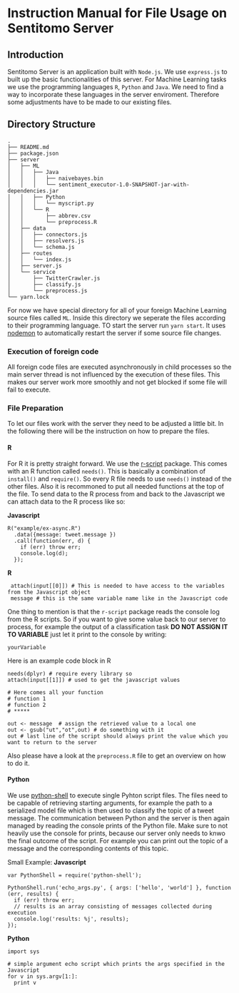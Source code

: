 # Instruction Manual for File Usage on Sentitomo Server


## Introduction

Sentitomo Server is an application built with `Node.js`. We use `express.js` to built up the basic functionalities of this server. For Machine Learning tasks we use the programming languages `R`, `Python` and `Java`. We need to find a way to incorporate these languages in the server enviroment. Therefore some adjustments have to be made to our existing files.

## Directory Structure
```
.
├── README.md
├── package.json
├── server
│   ├── ML
│   │   ├── Java
│   │   │   ├── naivebayes.bin
│   │   │   └── sentiment_executor-1.0-SNAPSHOT-jar-with-dependencies.jar
│   │   ├── Python
│   │   │   └── myscript.py
│   │   └── R
│   │       ├── abbrev.csv
│   │       └── preprocess.R
│   ├── data
│   │   ├── connectors.js
│   │   ├── resolvers.js
│   │   └── schema.js
│   ├── routes
│   │   └── index.js
│   ├── server.js
│   └── service
│       ├── TwitterCrawler.js
│       ├── classify.js
│       └── preprocess.js
└── yarn.lock

```

For now we have special directory for all of your foreign Machine Learning source files called `ML`. Inside this directory we seperate the files according to their programming language. TO start the server run `yarn start`. It uses [nodemon](https://github.com/remy/nodemon) to automatically restart the server if some source file changes.

### Execution of foreign code
All foreign code files are executed asynchronously in child processes so the main server thread is not influenced by the execution of these files. This makes our server work more smoothly and not get blocked if some file will fail to execute. 

### File Preparation 
To let our files work with the server they need to be adjusted a little bit. In the following there will be the instruction on how to prepare the files. 

#### R
For R it is pretty straight forward. We use the [r-script](https://github.com/joshkatz/r-script) package. This comes with an R function called `needs()`. This is basically a combination of `install()` and `require()`. So every R file needs to use `needs()` instead of the other files. Also it is recommoned to put all needed functions at the top of the file. To send data to the R process from and back to the Javascript we can attach data to the R process like so: 

**Javascript**
```
R("example/ex-async.R")
  .data({message: tweet.message })
  .call(function(err, d) {
    if (err) throw err;
    console.log(d);
  });
```
**R**
```
 attach(input[[0]]) # This is needed to have access to the variables from the Javascript object
 message # this is the same variable name like in the Javascript code
 ```

One thing to mention is that the `r-script` package reads the console log from the R scripts. So if you want to give some value back to our server to process, for example the output of a classification task **DO NOT ASSIGN IT TO VARIABLE** just let it print to the console by writing:
```
yourVariable
```

Here is an example code block in R
```
needs(dplyr) # require every library so
attach(input[[1]]) # used to get the javascript values

# Here comes all your function
# function 1
# function 2
# *****

out <- message  # assign the retrieved value to a local one
out <- gsub("ut","ot",out) # do something with it
out # last line of the script should always print the value which you want to return to the server
```

Also please have a look at the `preprocess.R` file to get an overview on how to do it.


#### Python
 We use [python-shell](https://github.com/extrabacon/python-shell) to execute single Pyhton script files. The files need to be capable of retrieving starting arguments, for example the path to a serialized model file which is then used to classify the topic of a tweet message. The communication between Python and the server is then again managed by reading the console prints of the Python file. Make sure to not heavily use the console for prints, because our server only needs to knwo the final outcome of the script. For example you can print out the topic of a message and the corresponding contents of this topic. 

Small Example:
**Javascript**
```
var PythonShell = require('python-shell');

PythonShell.run('echo_args.py', { args: ['hello', 'world'] }, function (err, results) {
  if (err) throw err;
  // results is an array consisting of messages collected during execution
  console.log('results: %j', results);
});
```

**Python**
```
import sys

# simple argument echo script which prints the args specified in the Javascript
for v in sys.argv[1:]: 
  print v
```

